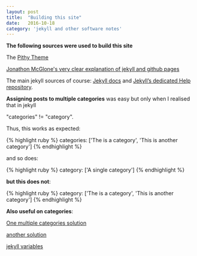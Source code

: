```yaml
---
layout: post
title:  "Building this site"
date:   2016-10-18
category: 'jekyll and other software notes'
---
```


**The following sources were used to build this site**

The <a href="https://github.com/smallmuou/Jekyll-Pithy">Pithy Theme</a>

<a href="http://jmcglone.com/guides/github-pages/">Jonathon McGlone's very clear explanation of jekyll and github pages</A>

The main jekyll sources of course:
[Jekyll docs][jekyll] and 
[Jekyll’s dedicated Help repository][jekyll-help].

**Assigning posts to multiple categories** was easy but only when I realised that in jekyll

"categories" != "category".  

Thus, this works as expected: 

{% highlight ruby %}
categories: ['The is a category', 'This is another category'] 
{% endhighlight %}

and so does:

{% highlight ruby %}
category: ['A single category']
{% endhighlight %}

**but this does not**:

{% highlight ruby %}
category:  ['The is a category', 'This is another category'] 
{% endhighlight %}

**Also useful on categories**:

<a href="https://github.com/jekyll/jekyll-help/issues/129">One multiple categories solution</a>

<a href="https://amakelov.github.io/2015/11/24/multiple-categories-for-jekyll-posts.html">another solution</a>

<a href="http://jekyllrb.com/docs/frontmatter/#predefined-global-variables">jekyll variables</a>



[jekyll]:      http://jekyllrb.com
[jekyll-gh]:   https://github.com/jekyll/jekyll
[jekyll-help]: https://github.com/jekyll/jekyll-help

